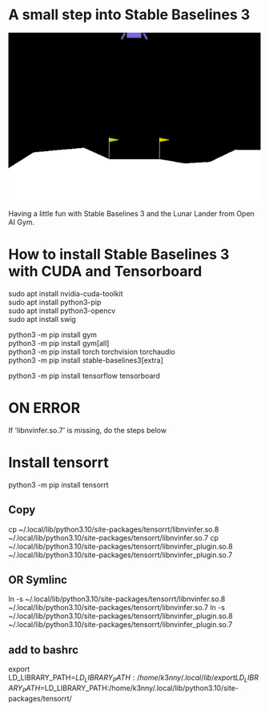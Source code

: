 # A small step into Stable Baselines 3
![lunarlanderv2](anim.gif "LunarLanderv2")

Having a little fun with Stable Baselines 3 and the Lunar Lander from Open AI Gym.

# How to install Stable Baselines 3 with CUDA and Tensorboard

sudo apt install nvidia-cuda-toolkit <br>
sudo apt install python3-pip <br>
sudo apt install python3-opencv <br>
sudo apt install swig <br>

python3 -m pip install gym <br>
python3 -m pip install gym[all] <br>
python3 -m pip install torch torchvision torchaudio <br>
python3 -m pip install stable-baselines3[extra] <br>

python3 -m pip install tensorflow tensorboard <br>

# ON ERROR
If 'libnvinfer.so.7' is missing, do the steps below

# Install tensorrt
python3 -m pip install tensorrt

## Copy
cp ~/.local/lib/python3.10/site-packages/tensorrt/libnvinfer.so.8 ~/.local/lib/python3.10/site-packages/tensorrt/libnvinfer.so.7
cp ~/.local/lib/python3.10/site-packages/tensorrt/libnvinfer_plugin.so.8 ~/.local/lib/python3.10/site-packages/tensorrt/libnvinfer_plugin.so.7

## OR Symlinc
ln -s ~/.local/lib/python3.10/site-packages/tensorrt/libnvinfer.so.8 ~/.local/lib/python3.10/site-packages/tensorrt/libnvinfer.so.7
ln -s ~/.local/lib/python3.10/site-packages/tensorrt/libnvinfer_plugin.so.8 ~/.local/lib/python3.10/site-packages/tensorrt/libnvinfer_plugin.so.7

## add to bashrc
export LD_LIBRARY_PATH=$LD_LIBRARY_PATH:/home/k3nny/.local/lib/
export LD_LIBRARY_PATH=$LD_LIBRARY_PATH:/home/k3nny/.local/lib/python3.10/site-packages/tensorrt/
